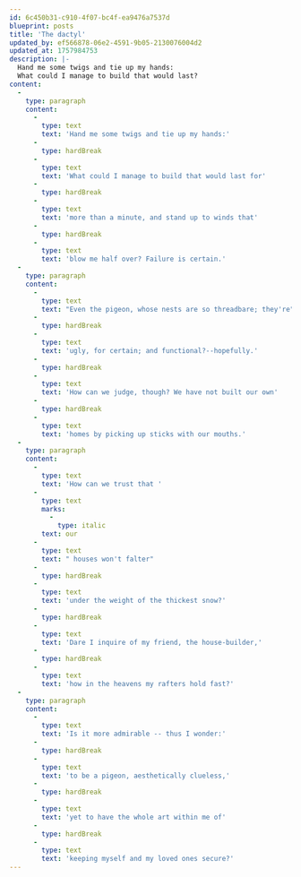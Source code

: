```yaml
---
id: 6c450b31-c910-4f07-bc4f-ea9476a7537d
blueprint: posts
title: 'The dactyl'
updated_by: ef566878-06e2-4591-9b05-2130076004d2
updated_at: 1757984753
description: |-
  Hand me some twigs and tie up my hands:
  What could I manage to build that would last?
content:
  -
    type: paragraph
    content:
      -
        type: text
        text: 'Hand me some twigs and tie up my hands:'
      -
        type: hardBreak
      -
        type: text
        text: 'What could I manage to build that would last for'
      -
        type: hardBreak
      -
        type: text
        text: 'more than a minute, and stand up to winds that'
      -
        type: hardBreak
      -
        type: text
        text: 'blow me half over? Failure is certain.'
  -
    type: paragraph
    content:
      -
        type: text
        text: "Even the pigeon, whose nests are so threadbare; they're"
      -
        type: hardBreak
      -
        type: text
        text: 'ugly, for certain; and functional?--hopefully.'
      -
        type: hardBreak
      -
        type: text
        text: 'How can we judge, though? We have not built our own'
      -
        type: hardBreak
      -
        type: text
        text: 'homes by picking up sticks with our mouths.'
  -
    type: paragraph
    content:
      -
        type: text
        text: 'How can we trust that '
      -
        type: text
        marks:
          -
            type: italic
        text: our
      -
        type: text
        text: " houses won't falter"
      -
        type: hardBreak
      -
        type: text
        text: 'under the weight of the thickest snow?'
      -
        type: hardBreak
      -
        type: text
        text: 'Dare I inquire of my friend, the house-builder,'
      -
        type: hardBreak
      -
        type: text
        text: 'how in the heavens my rafters hold fast?'
  -
    type: paragraph
    content:
      -
        type: text
        text: 'Is it more admirable -- thus I wonder:'
      -
        type: hardBreak
      -
        type: text
        text: 'to be a pigeon, aesthetically clueless,'
      -
        type: hardBreak
      -
        type: text
        text: 'yet to have the whole art within me of'
      -
        type: hardBreak
      -
        type: text
        text: 'keeping myself and my loved ones secure?'
---
```

